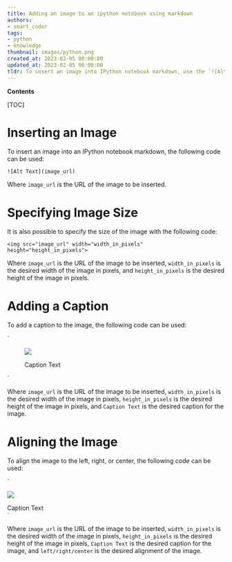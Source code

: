 ```yaml
---
title: Adding an image to an ipython notebook using markdown
authors:
- smart_coder
tags:
- python
- knowledge
thumbnail: images/python.png
created_at: 2023-02-05 00:00:00
updated_at: 2023-02-05 00:00:00
tldr: To insert an image into IPython notebook markdown, use the `![Alt Text](Image URL)` syntax.
---
```


**Contents**

[TOC]

# Inserting an Image

To insert an image into an IPython notebook markdown, the following code can be used:

`![Alt Text](image_url)`

Where `image_url` is the URL of the image to be inserted.

# Specifying Image Size

It is also possible to specify the size of the image with the following code:

`<img src="image_url" width="width_in_pixels" height="height_in_pixels">`

Where `image_url` is the URL of the image to be inserted, `width_in_pixels` is the desired width of the image in pixels, and `height_in_pixels` is the desired height of the image in pixels.

# Adding a Caption

To add a caption to the image, the following code can be used:

`<figure>
  <img src="image_url" width="width_in_pixels" height="height_in_pixels">
  <figcaption>Caption Text</figcaption>
</figure>`

Where `image_url` is the URL of the image to be inserted, `width_in_pixels` is the desired width of the image in pixels, `height_in_pixels` is the desired height of the image in pixels, and `Caption Text` is the desired caption for the image.

# Aligning the Image

To align the image to the left, right, or center, the following code can be used:

`<div style="text-align:left/right/center">
  <img src="image_url" width="width_in_pixels" height="height_in_pixels">
  <figcaption>Caption Text</figcaption>
</div>`

Where `image_url` is the URL of the image to be inserted, `width_in_pixels` is the desired width of the image in pixels, `height_in_pixels` is the desired height of the image in pixels, `Caption Text` is the desired caption for the image, and `left/right/center` is the desired alignment of the image.
